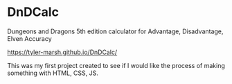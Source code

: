 # DnDCalc

Dungeons and Dragons 5th edition calculator for Advantage, Disadvantage, Elven Accuracy

https://tyler-marsh.github.io/DnDCalc/


<p>This was my first project created to see if I would like the process of making something with HTML, CSS, JS.</p>

